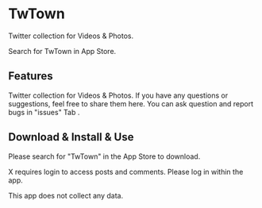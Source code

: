 # TwTown
Twitter collection for  Videos &amp; Photos.

Search for TwTown in App Store.


## Features
Twitter collection for  Videos &amp; Photos.
If you have any questions or suggestions, feel free to share them here.
You can ask question and report bugs in "issues" Tab .



## Download & Install & Use
Please search for "TwTown" in the App Store to download.

X requires login to access posts and comments. Please log in within the app.

This app does not collect any data.

